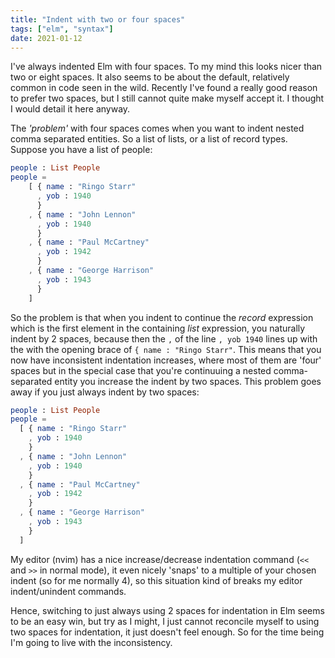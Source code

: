 ```yaml
---
title: "Indent with two or four spaces"
tags: ["elm", "syntax"]
date: 2021-01-12
---
```


I've always indented Elm with four spaces. To my mind this looks nicer than two or eight spaces. It also seems to be about the default, relatively common in code seen in the wild. Recently I've found a really good reason to prefer two spaces, but I still cannot quite make myself accept it. I thought I would detail it here anyway.

The *'problem'* with four spaces comes when you want to indent nested comma separated entities. So a list of lists, or a list of record types. Suppose you have a list of people:

```elm
people : List People
people =
    [ { name : "Ringo Starr"
      , yob : 1940
      }
    , { name : "John Lennon"
      , yob : 1940
      }
    , { name : "Paul McCartney"
      , yob : 1942
      }
    , { name : "George Harrison"
      , yob : 1943
      }
    ]
```

So the problem is that when you indent to continue the *record* expression which is the first element in the containing *list* expression, you naturally indent by 2 spaces, because then the `,` of the line `, yob 1940` lines up with the with the opening brace of `{ name : "Ringo Starr"`. This means that you now have inconsistent indentation increases, where most of them are 'four' spaces but in the special case that you're continuuing a nested comma-separated entity you increase the indent by two spaces. This problem goes away if you just always indent by two spaces:

```elm
people : List People
people =
  [ { name : "Ringo Starr"
    , yob : 1940
    }
  , { name : "John Lennon"
    , yob : 1940
    }
  , { name : "Paul McCartney"
    , yob : 1942
    }
  , { name : "George Harrison"
    , yob : 1943
    }
  ]
```

My editor (nvim) has a nice increase/decrease indentation command (`<<` and `>>` in normal mode), it even nicely 'snaps' to a multiple of your chosen indent (so for me normally 4), so this situation kind of breaks my editor indent/unindent commands. 

Hence, switching to just always using 2 spaces for indentation in Elm seems to be an easy win, but try as I might, I just cannot reconcile myself to using two spaces for indentation, it just doesn't feel enough. So for the time being I'm going to live with the inconsistency.


